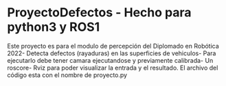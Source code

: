 # ProyectoDefectos - Hecho para python3 y ROS1
 Este proyecto es para el modulo de percepción del Diplomado en Robótica 2022-
 Detecta defectos (rayaduras) en las superficies de vehiculos-
 Para ejecutarlo debe tener camara ejecutandose y previamente calibrada- 
 Un roscore-
 Rviz para poder visualizar la entrada y el resultado.
 El archivo del código esta con el nombre de proyecto.py
